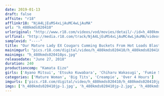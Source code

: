 ```yaml
---
date: 2019-01-13
draft: false
affsite: "r18"
afflinkr18: "NjA4LjEuMS4xLjAuMC4wLjAuMA"
url: "h_480kmds020410"
urloriginal: "http://www.r18.com/videos/vod/movies/detail/-/id=h_480kmds020410"
urlfinal: "http://media.r18.com/track/NjA4LjEuMS4xLjAuMC4wLjAuMA/videos/vod/movies/detail/-/id=h_480kmds020410"
samplevid: "----"
title: "Our Mature Lady EX Cougars Cumming Buckets From Hot Loads Blasted Inside Their Vaginas!"
mainimgurl: "pics.r18.com/digital/video/h_480kmds020410/h_480kmds020410ps.jpg"
mainimgs: "h_480kmds020410ps.jpg"
releasedate: "June 27, 2018"
duration: 240
productioncomp: "Kamata Eizo"
girls: ['Ayano Mitsui', 'Etsuko Kuwabara', 'Chiharu Wakasugi', 'Fumie Saito', 'Shizue Miyai', 'Chizuru Mashita']
categories: ['Mature Woman', 'Big Tits', 'Creampie', 'Over 4 Hours']
imgurls: ['pics.r18.com/digital/video/h_480kmds020410/h_480kmds020410jp-1.jpg', 'pics.r18.com/digital/video/h_480kmds020410/h_480kmds020410jp-2.jpg', 'pics.r18.com/digital/video/h_480kmds020410/h_480kmds020410jp-3.jpg', 'pics.r18.com/digital/video/h_480kmds020410/h_480kmds020410jp-4.jpg', 'pics.r18.com/digital/video/h_480kmds020410/h_480kmds020410jp-5.jpg', 'pics.r18.com/digital/video/h_480kmds020410/h_480kmds020410jp-6.jpg', 'pics.r18.com/digital/video/h_480kmds020410/h_480kmds020410jp-7.jpg', 'pics.r18.com/digital/video/h_480kmds020410/h_480kmds020410jp-8.jpg', 'pics.r18.com/digital/video/h_480kmds020410/h_480kmds020410jp-9.jpg', 'pics.r18.com/digital/video/h_480kmds020410/h_480kmds020410jp-10.jpg', 'pics.r18.com/digital/video/h_480kmds020410/h_480kmds020410jp-11.jpg', 'pics.r18.com/digital/video/h_480kmds020410/h_480kmds020410jp-12.jpg', 'pics.r18.com/digital/video/h_480kmds020410/h_480kmds020410jp-13.jpg', 'pics.r18.com/digital/video/h_480kmds020410/h_480kmds020410jp-14.jpg', 'pics.r18.com/digital/video/h_480kmds020410/h_480kmds020410jp-15.jpg', 'pics.r18.com/digital/video/h_480kmds020410/h_480kmds020410jp-16.jpg', 'pics.r18.com/digital/video/h_480kmds020410/h_480kmds020410jp-17.jpg', 'pics.r18.com/digital/video/h_480kmds020410/h_480kmds020410jp-18.jpg', 'pics.r18.com/digital/video/h_480kmds020410/h_480kmds020410jp-19.jpg', 'pics.r18.com/digital/video/h_480kmds020410/h_480kmds020410jp-20.jpg']
imgs: ['h_480kmds020410jp-1.jpg', 'h_480kmds020410jp-2.jpg', 'h_480kmds020410jp-3.jpg', 'h_480kmds020410jp-4.jpg', 'h_480kmds020410jp-5.jpg', 'h_480kmds020410jp-6.jpg', 'h_480kmds020410jp-7.jpg', 'h_480kmds020410jp-8.jpg', 'h_480kmds020410jp-9.jpg', 'h_480kmds020410jp-10.jpg', 'h_480kmds020410jp-11.jpg', 'h_480kmds020410jp-12.jpg', 'h_480kmds020410jp-13.jpg', 'h_480kmds020410jp-14.jpg', 'h_480kmds020410jp-15.jpg', 'h_480kmds020410jp-16.jpg', 'h_480kmds020410jp-17.jpg', 'h_480kmds020410jp-18.jpg', 'h_480kmds020410jp-19.jpg', 'h_480kmds020410jp-20.jpg']
---
```

